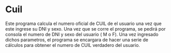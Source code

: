 # Cuil
Este programa calcula el numero oficial de CUIL de el usuario una vez que este ingrese su DNI y sexo.
Una vez que se corre el programa, se pedirá por consola el numero de DNI y sexo del usuario ( M o F). Una vez ingresado dichos parametros, el programa se encargara de hacer una serie de cálculos para obtener el numero de CUIL verdadero del usuario.
